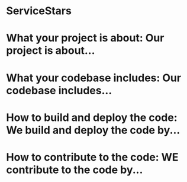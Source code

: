 # ServiceStars
# What your project is about: Our project is about...
# What your codebase includes: Our codebase includes...
# How to build and deploy the code: We build and deploy the code by...
# How to contribute to the code: WE contribute to the code by...
